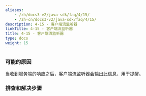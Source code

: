 ```yaml
---
aliases:
    - /zh/docs3-v2/java-sdk/faq/4/15/
    - /zh-cn/docs3-v2/java-sdk/faq/4/15/
description: 4-15 - 客户端流监听器
linkTitle: 4-15 - 客户端流监听器
title: 4-15 - 客户端流监听器
type: docs
weight: 15
---
```







### 可能的原因

当收到服务端的响应之后，客户端流监听器会输出此信息，用于提醒。

### 排查和解决步骤